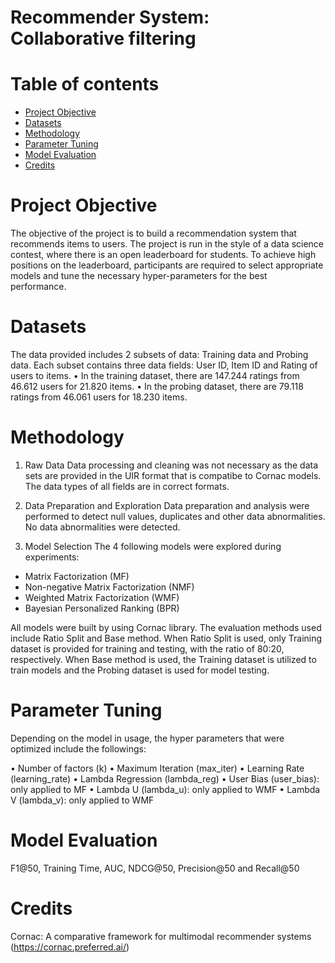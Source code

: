 # Recommender System: Collaborative filtering

# Table of contents
* [Project Objective](#project-objective)
* [Datasets](#datasets)
* [Methodology](#methodology)
* [Parameter Tuning](#parameter-tuning)
* [Model Evaluation](#model-evaluation)
* [Credits](#credits)

# Project Objective
The objective of the project is to build a recommendation system that recommends items to users. The project is run in the style of a data science contest, where there is an open leaderboard for students. To achieve high positions on the leaderboard, participants are required to select appropriate models and tune the necessary hyper-parameters for the best performance. 

# Datasets
The data provided includes 2 subsets of data: Training data and Probing data. 
Each subset contains three data fields: User ID, Item ID and Rating of users to items. 
•	In the training dataset, there are 147.244 ratings from 46.612 users for 21.820 items. 
•	In the probing dataset, there are 79.118 ratings from 46.061 users for 18.230 items.

#	Methodology

1. Raw Data
Data processing and cleaning was not necessary as the data sets are provided in the UIR format that is compatibe to Cornac models. The data types of all fields are in correct formats.

2.	Data Preparation and Exploration
Data preparation and analysis were performed to detect null values, duplicates and other data abnormalities. No data abnormalities were detected. 

3.	Model Selection 
The 4 following models were explored during experiments:
   -	Matrix Factorization (MF)
   -	Non-negative Matrix Factorization (NMF)
   -	Weighted Matrix Factorization (WMF)
   -	Bayesian Personalized Ranking (BPR)

All models were built by using Cornac library. The evaluation methods used include Ratio Split and Base method. When Ratio Split is used, only Training dataset is provided for training and testing, with the ratio of 80:20, respectively. When Base method is used, the Training dataset is utilized to train models and the Probing dataset is used for model testing.

# Parameter Tuning
Depending on the model in usage, the hyper parameters that were optimized include the followings:

•	Number of factors (k)
•	Maximum Iteration (max_iter)
•	Learning Rate (learning_rate)
•	Lambda Regression (lambda_reg)
•	User Bias (user_bias): only applied to MF
•	Lambda U (lambda_u): only applied to WMF
•	Lambda V (lambda_v): only applied to WMF

# Model Evaluation
F1@50, Training Time, AUC, NDCG@50, Precision@50 and Recall@50 

# Credits

Cornac: A comparative framework for multimodal recommender systems (https://cornac.preferred.ai/)


